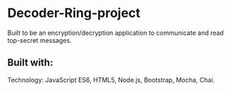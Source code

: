 # Decoder-Ring-project

Built to be an encryption/decryption application to communicate and read top-secret messages.

## Built with:
Technology: JavaScript ES6, HTML5, Node.js, Bootstrap, Mocha, Chai.

